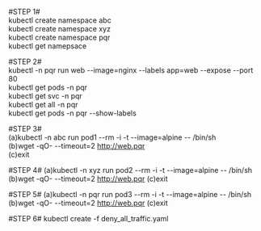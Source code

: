 #STEP 1#\
kubectl create namespace abc \
kubectl create namespace xyz \
kubectl create namespace pqr \
kubectl get namepsace

#STEP 2# \
kubectl -n pqr run web --image=nginx --labels app=web --expose --port 80 \
kubectl get pods -n pqr \
kubectl get svc -n pqr \
kubectl get all -n pqr  \
kubectl get pods -n pqr --show-labels 


#STEP 3# \
(a)kubectl -n abc run pod1 --rm -i -t --image=alpine -- /bin/sh \
(b)wget -qO- --timeout=2 http://web.pqr \
(c)exit
 
#STEP 4#
(a)kubectl -n xyz run pod2 --rm -i -t --image=alpine -- /bin/sh
(b)wget -qO- --timeout=2 http://web.pqr
(c)exit

#STEP 5#
(a)kubectl -n pqr run pod3 --rm -i -t --image=alpine -- /bin/sh
(b)wget -qO- --timeout=2 http://web.pqr
(c)exit   

#STEP 6#
kubectl create -f  deny_all_traffic.yaml
